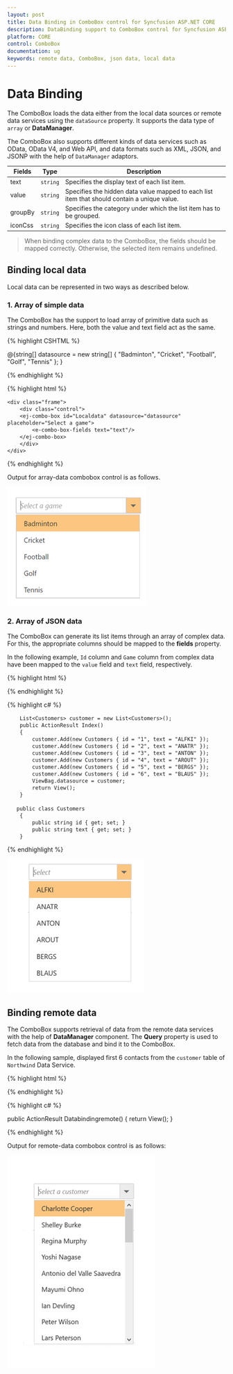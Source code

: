```yaml
---
layout: post
title: Data Binding in ComboBox control for Syncfusion ASP.NET CORE
description: DataBinding support to ComboBox control for Syncfusion ASP.NET CORE
platform: CORE
control: ComboBox
documentation: ug
keywords: remote data, ComboBox, json data, local data
---
```


# Data Binding

The ComboBox loads the data either from the local data sources or
remote data services using the `dataSource` property. It supports
the data type of `array` or **DataManager**.

The ComboBox also supports different kinds of data services such as OData, OData V4, and Web API, and data formats such as XML, JSON, and JSONP with the help of `DataManager` adaptors.

| Fields | Type | Description |
|------|------|-------------|
| text |  `string` | Specifies the display text of each list item. |
| value |  `string` | Specifies the hidden data value mapped to each list item that should contain a unique value. |
| groupBy |  `string` | Specifies the category under which the list item has to be grouped. |
| iconCss |  `string` | Specifies the icon class of each list item. |

> When binding complex data to the ComboBox, the fields should be mapped correctly. Otherwise, the selected item remains undefined.

## Binding local data

Local data can be represented in two ways as described below.

### 1. Array of simple data

The ComboBox has the support to load array of primitive data such as strings and numbers. Here, both the value and text field act as the same.

{% highlight CSHTML %}

 @{string[] datasource = new string[] { "Badminton", "Cricket", "Football", "Golf", "Tennis" };
    }

{% endhighlight %}

{% highlight html %}

    <div class="frame">
        <div class="control"> 
        <ej-combo-box id="Localdata" datasource="datasource" placeholder="Select a game">
            <e-combo-box-fields text="text"/>
        </ej-combo-box>
        </div>
    </div>

{% endhighlight %}

Output for array-data combobox control is as follows.

![](Combobox_databinding_images/array_data.png) 

### 2. Array of JSON data

The ComboBox can generate its list items through an array of complex data. For this, the appropriate columns should be mapped to the **fields** property.

In the following example, `Id` column and `Game` column from complex data have been mapped to the `value` field and `text` field, respectively.

{% highlight html %}

<div class="frame">
        <div class="control"> 
        <ej-combo-box id="select" datasource="(IEnumerable<Customer>)ViewBag.datasource" placeholder="Select">
            <e-combo-box-fields text="text"/>
        </ej-combo-box>
        </div>
    </div>

{% endhighlight %}

{% highlight c# %}

  
        List<Customers> customer = new List<Customers>();
        public ActionResult Index()
        {
            customer.Add(new Customers { id = "1", text = "ALFKI" });
            customer.Add(new Customers { id = "2", text = "ANATR" });
            customer.Add(new Customers { id = "3", text = "ANTON" });
            customer.Add(new Customers { id = "4", text = "AROUT" });
            customer.Add(new Customers { id = "5", text = "BERGS" });
            customer.Add(new Customers { id = "6", text = "BLAUS" });
            ViewBag.datasource = customer;
            return View();
        }

       public class Customers
        {
            public string id { get; set; }
            public string text { get; set; }
        }
  {% endhighlight  %}

![](Combobox_databinding_images/local_data.png)

## Binding remote data

The ComboBox supports retrieval of data from the remote data services with the help of **DataManager** component. The **Query** property is used to fetch data from the database and bind it to the ComboBox.

In the following sample, displayed first 6 contacts from the `customer` table of `Northwind` Data Service.


{% highlight html %}

 <div class="frame">
        <div class="control">
            <ej-combo-box id="searchCustomer" query="ej.Query().from('Suppliers').select('SupplierID', 'ContactName')" placeholder="Select a customer" width="100%">
                <e-datamanager url="//js.syncfusion.com/ejServices/wcf/NorthWind.svc/" offline="false" cross-domain="true"></e-datamanager>
                <e-combo-box-fields text="ContactName" value="SupplierID" />
            </ej-combo-box>
        </div>
    </div>

{% endhighlight %}

{% highlight c# %}

public ActionResult Databindingremote()
        {
            return View();
        }

{% endhighlight %}



Output for remote-data combobox control is as follows:


![](Combobox_databinding_images/remote_data.png) 